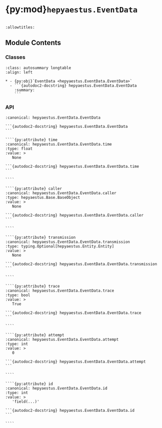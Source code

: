 # {py:mod}`hepyaestus.EventData`

```{py:module} hepyaestus.EventData
```

```{autodoc2-docstring} hepyaestus.EventData
:allowtitles:
```

## Module Contents

### Classes

````{list-table}
:class: autosummary longtable
:align: left

* - {py:obj}`EventData <hepyaestus.EventData.EventData>`
  - ```{autodoc2-docstring} hepyaestus.EventData.EventData
    :summary:
    ```
````

### API

`````{py:class} EventData
:canonical: hepyaestus.EventData.EventData

```{autodoc2-docstring} hepyaestus.EventData.EventData
```

````{py:attribute} time
:canonical: hepyaestus.EventData.EventData.time
:type: float
:value: >
   None

```{autodoc2-docstring} hepyaestus.EventData.EventData.time
```

````

````{py:attribute} caller
:canonical: hepyaestus.EventData.EventData.caller
:type: hepyaestus.Base.BaseObject
:value: >
   None

```{autodoc2-docstring} hepyaestus.EventData.EventData.caller
```

````

````{py:attribute} transmission
:canonical: hepyaestus.EventData.EventData.transmission
:type: typing.Optional[hepyaestus.Entity.Entity]
:value: >
   None

```{autodoc2-docstring} hepyaestus.EventData.EventData.transmission
```

````

````{py:attribute} trace
:canonical: hepyaestus.EventData.EventData.trace
:type: bool
:value: >
   True

```{autodoc2-docstring} hepyaestus.EventData.EventData.trace
```

````

````{py:attribute} attempt
:canonical: hepyaestus.EventData.EventData.attempt
:type: int
:value: >
   0

```{autodoc2-docstring} hepyaestus.EventData.EventData.attempt
```

````

````{py:attribute} id
:canonical: hepyaestus.EventData.EventData.id
:type: int
:value: >
   'field(...)'

```{autodoc2-docstring} hepyaestus.EventData.EventData.id
```

````

`````
